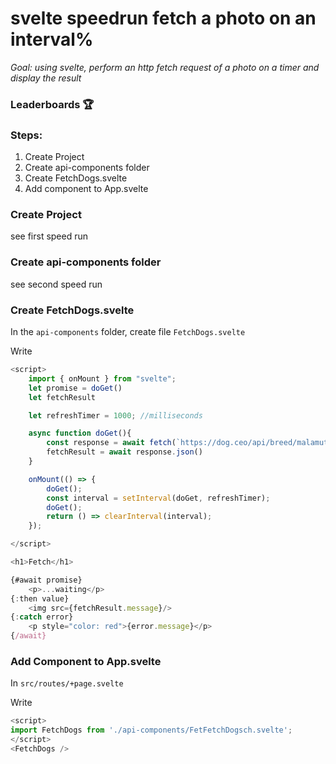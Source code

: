 # svelte speedrun fetch a photo on an interval%
*Goal: using svelte, perform an http fetch request of a photo on a timer and display the result*

### Leaderboards 🏆


### Steps:
1. Create Project
2. Create api-components folder
3. Create FetchDogs.svelte
4. Add component to App.svelte

### Create Project

see first speed run

### Create api-components folder

see second speed run

### Create FetchDogs.svelte

In the ```api-components``` folder, create file ```FetchDogs.svelte```

Write 

```javascript
<script>
    import { onMount } from "svelte";
    let promise = doGet()
    let fetchResult

    let refreshTimer = 1000; //milliseconds 

    async function doGet(){
        const response = await fetch(`https://dog.ceo/api/breed/malamute/images/random`)
        fetchResult = await response.json()
    }

    onMount(() => {   
        doGet();
        const interval = setInterval(doGet, refreshTimer);
        doGet();
        return () => clearInterval(interval);
    });

</script>

<h1>Fetch</h1>

{#await promise}
    <p>...waiting</p>
{:then value}
    <img src={fetchResult.message}/>
{:catch error}
    <p style="color: red">{error.message}</p>
{/await}

```

### Add Component to App.svelte

In ```src/routes/+page.svelte```

Write

```javascript
<script>
import FetchDogs from './api-components/FetFetchDogsch.svelte';
</script>
<FetchDogs />
```


